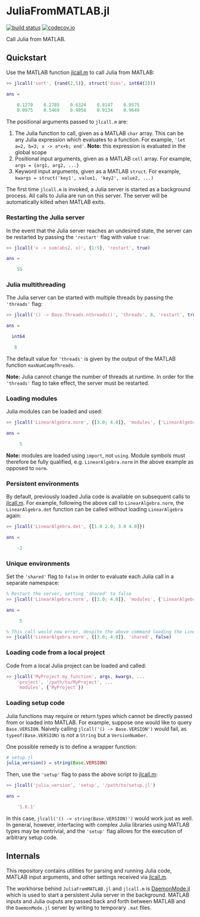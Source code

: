 # JuliaFromMATLAB.jl

<!-- [![stable](https://img.shields.io/badge/docs-stable-blue.svg)](https://jondeuce.github.io/JuliaFromMATLAB.jl/stable) -->
<!-- [![dev](https://img.shields.io/badge/docs-dev-blue.svg)](https://jondeuce.github.io/JuliaFromMATLAB.jl/dev) -->
[![build status](https://github.com/jondeuce/JuliaFromMATLAB.jl/workflows/CI/badge.svg)](https://github.com/jondeuce/JuliaFromMATLAB.jl/actions?query=workflow%3ACI)
[![codecov.io](https://codecov.io/github/jondeuce/JuliaFromMATLAB.jl/branch/master/graph/badge.svg)](http://codecov.io/github/jondeuce/JuliaFromMATLAB.jl/branch/master)

Call Julia from MATLAB.

## Quickstart

Use the MATLAB function [jlcall.m](https://github.com/jondeuce/JuliaFromMATLAB.jl/blob/master/api/jlcall.m) to call Julia from MATLAB:

```matlab
>> jlcall('sort', {rand(2,5)}, struct('dims', int64(2)))

ans =

    0.1270    0.2785    0.6324    0.8147    0.9575
    0.0975    0.5469    0.9058    0.9134    0.9649
```

The positional arguments passed to `jlcall.m` are:
1. The Julia function to call, given as a MATLAB `char` array. This can be any Julia expression which evaluates to a function. For example, `'let a=2, b=3; x -> a*x+b; end'`. **Note:** this expression is evaluated in the global scope
2. Positional input arguments, given as a MATLAB `cell` array. For example, `args = {arg1, arg2, ...}`
3. Keyword input arguments, given as a MATLAB `struct`. For example, `kwargs = struct('key1', value1, 'key2', value2, ...)`

The first time `jlcall.m` is invoked, a Julia server is started as a background process.
All calls to Julia are run on this server.
The server will be automatically killed when MATLAB exits.

### Restarting the Julia server

In the event that the Julia server reaches an undesired state, the server can be restarted by passing the `'restart'` flag with value `true`:

```matlab
>> jlcall('x -> sum(abs2, x)', {1:5}, 'restart', true)

ans =

    55
```

### Julia multithreading

The Julia server can be started with multiple threads by passing the `'threads'` flag:

```matlab
>> jlcall('() -> Base.Threads.nthreads()', 'threads', 8, 'restart', true)

ans =

  int64

   8
```

The default value for `'threads'` is given by the output of the MATLAB function `maxNumCompThreads`.

**Note:** Julia cannot change the number of threads at runtime.
In order for the `'threads'` flag to take effect, the server must be restarted.

### Loading modules

Julia modules can be loaded and used:

```matlab
>> jlcall('LinearAlgebra.norm', {[3.0; 4.0]}, 'modules', {'LinearAlgebra'})

ans =

     5
```

**Note:** modules are loaded using `import`, not `using`. Module symbols must therefore be fully qualified, e.g. `LinearAlgebra.norm` in the above example as opposed to `norm`.

### Persistent environments

By default, previously loaded Julia code is available on subsequent calls to [jlcall.m](https://github.com/jondeuce/JuliaFromMATLAB.jl/blob/master/api/jlcall.m).
For example, following the above call to `LinearAlgebra.norm`, the `LinearAlgebra.det` function can be called without loading `LinearAlgebra` again:

```matlab
>> jlcall('LinearAlgebra.det', {[1.0 2.0; 3.0 4.0]})

ans =

    -2
```

### Unique environments

Set the `'shared'` flag to `false` in order to evaluate each Julia call in a separate namespace:

```matlab
% Restart the server, setting 'shared' to false
>> jlcall('LinearAlgebra.norm', {[3.0; 4.0]}, 'modules', {'LinearAlgebra'}, 'restart', true, 'shared', false)

ans =

     5

% This call would now error, despite the above command loading the LinearAlgebra module, as LinearAlgebra.norm is evaluated in a new namespace
>> jlcall('LinearAlgebra.norm', {[3.0; 4.0]}, 'shared', false)
```

### Loading code from a local project

Code from a local Julia project can be loaded and called:

```matlab
>> jlcall('MyProject.my_function', args, kwargs, ...
    'project', '/path/to/MyProject', ...
    'modules', {'MyProject'})
```

### Loading setup code

Julia functions may require or return types which cannot be directly passed from or loaded into MATLAB.
For example, suppose one would like to query `Base.VERSION`.
Naively calling `jlcall('() -> Base.VERSION')` would fail, as `typeof(Base.VERSION)` is not a `String` but a `VersionNumber`.

One possible remedy is to define a wrapper function:

```julia
# setup.jl
julia_version() = string(Base.VERSION)
```

Then, use the `'setup'` flag to pass the above script to [jlcall.m](https://github.com/jondeuce/JuliaFromMATLAB.jl/blob/master/api/jlcall.m):


```matlab
>> jlcall('julia_version', 'setup', '/path/to/setup.jl')

ans =

    '1.6.1'
```

In this case, `jlcall('() -> string(Base.VERSION)')` would work just as well.
In general, however, interfacing with complex Julia libraries using MATLAB types may be nontrivial, and the `'setup'` flag allows for the execution of arbitrary setup code.

## Internals

This repository contains utilities for parsing and running Julia code, MATLAB input arguments, and other settings received via [jlcall.m](https://github.com/jondeuce/JuliaFromMATLAB.jl/blob/master/api/jlcall.m).

The workhorse behind `JuliaFromMATLAB.jl` and `jlcall.m` is [DaemonMode.jl](https://github.com/dmolina/DaemonMode.jl) which is used to start a persistent Julia server in the background.
MATLAB inputs and Julia ouputs are passed back and forth between MATLAB and the `DaemonMode.jl` server by writing to temporary `.mat` files.
